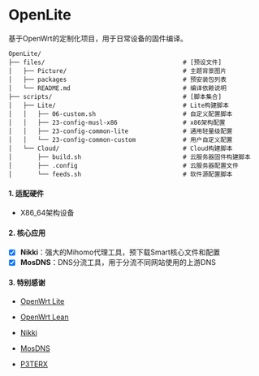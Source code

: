 # OpenLite

基于OpenWrt的定制化项目，用于日常设备的固件编译。

```
OpenLite/
├── files/                                      # [预设文件]
│   ├── Picture/                                # 主题背景图片
│   ├── packages                                # 预安装包列表
│   └── README.md                               # 编译依赖说明
├── scripts/                                    # [脚本集合]
│   ├── Lite/                                   # Lite构建脚本
│   │   ├── 06-custom.sh                        # 自定义配置脚本
│   │   ├── 23-config-musl-x86                  # x86架构配置
│   │   ├── 23-config-common-lite               # 通用轻量级配置
│   │   └── 23-config-common-custom             # 用户自定义配置
│   └── Cloud/                                  # Cloud构建脚本
│       ├── build.sh                            # 云服务器固件构建脚本
│       ├── .config                             # 云服务器配置文件
│       └── feeds.sh                            # 软件源配置脚本
```

#### 1. 适配硬件
- X86_64架构设备

#### 2. 核心应用
- [x] **Nikki**：强大的Mihomo代理工具，预下载Smart核心文件和配置
- [x] **MosDNS**：DNS分流工具，用于分流不同网站使用的上游DNS

#### 3. 特别感谢
- [OpenWrt Lite](https://github.com/pmkol/openwrt-lite)

- [OpenWrt Lean](https://github.com/coolsnowwolf/lede)

- [Nikki](https://github.com/nikkinikki-org/OpenWrt-nikki)

- [MosDNS](https://github.com/sbwml/luci-app-mosdns)

- [P3TERX](https://p3terx.com)